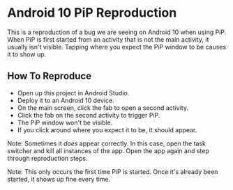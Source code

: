 # Android 10 PiP Reproduction

This is a reproduction of a bug we are seeing on Android 10 when using PiP. When PiP is first started from an activity that is not the main activity, it usually isn't visible. Tapping where you expect the PiP window to be causes it to show up.

## How To Reproduce

- Open up this project in Android Studio.
- Deploy it to an Android 10 device.
- On the main screen, click the fab to open a second activity.
- Click the fab on the second activity to trigger PiP.
- The PiP window won't be visible.
- If you click around where you expect it to be, it should appear.

Note: Sometimes it _does_ appear correctly. In this case, open the task switcher and kill all instances of the app. Open the app again and step through reproduction steps.

Note: This only occurs the first time PiP is started. Once it's already been started, it shows up fine every time.
